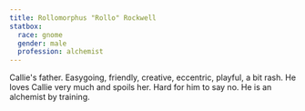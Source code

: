 ```yaml
---
title: Rollomorphus "Rollo" Rockwell
statbox:
  race: gnome
  gender: male
  profession: alchemist
---
```


Callie's father. Easygoing, friendly, creative, eccentric, playful, a bit rash. He loves Callie very much and spoils her. Hard for him to say no. He is an alchemist by training.
